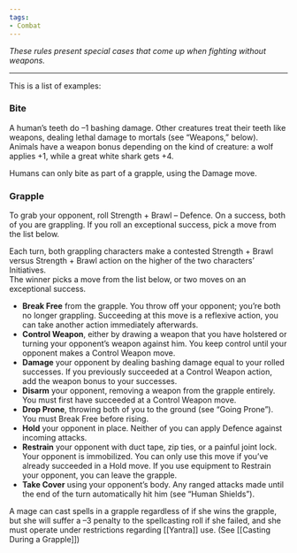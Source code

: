 ```yaml
---
tags:
- Combat
---
```


_These rules present special cases that come up when fighting without weapons._

---

This is a list of examples:

### Bite

A human’s teeth do –1 bashing damage. Other creatures treat their teeth like weapons, dealing lethal damage to mortals (see “Weapons,” below). Animals have a weapon bonus depending on the kind of creature: a wolf applies +1, while a great white shark gets +4.

Humans can only bite as part of a grapple, using the Damage move.

### Grapple

To grab your opponent, roll Strength + Brawl – Defence. On a success, both of you are grappling. If you roll an exceptional success, pick a move from the list below.

Each turn, both grappling characters make a contested Strength + Brawl versus Strength + Brawl action on the higher of the two characters’ Initiatives.\
The winner picks a move from the list below, or two moves on an exceptional success.
- **Break Free** from the grapple. You throw off your opponent; you’re both no longer grappling. Succeeding at this move is a reflexive action, you can take another action immediately afterwards.
- **Control Weapon**, either by drawing a weapon that you have holstered or turning your opponent’s weapon against him. You keep control until your opponent makes a Control Weapon move.
- **Damage** your opponent by dealing bashing damage equal to your rolled successes. If you previously succeeded at a Control Weapon action, add the weapon bonus to your successes.
- **Disarm** your opponent, removing a weapon from the grapple entirely. You must first have succeeded at a Control Weapon move.
- **Drop Prone**, throwing both of you to the ground (see “Going Prone”). You must Break Free before rising.
- **Hold** your opponent in place. Neither of you can apply Defence against incoming attacks.
- **Restrain** your opponent with duct tape, zip ties, or a painful joint lock. Your opponent is immobilized. You can only use this move if you’ve already succeeded in a Hold move. If you use equipment to Restrain your opponent, you can leave the grapple.
- **Take Cover** using your opponent’s body. Any ranged attacks made until the end of the turn automatically hit him (see “Human Shields”).

A mage can cast spells in a grapple regardless of if she wins the grapple, but she will suffer a –3 penalty to the spellcasting roll if she failed, and she must operate under restrictions regarding [[Yantra]] use. (See [[Casting During a Grapple]])